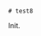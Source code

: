                                                                                                                                                                    # test8

Init.
